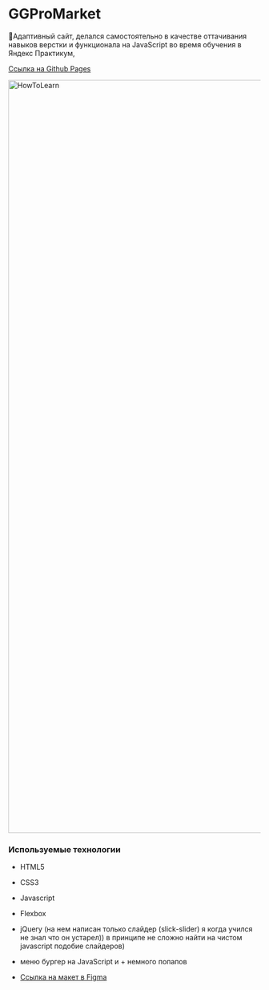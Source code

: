 # GGProMarket

🔨Адаптивный сайт, делался самостоятельно в качестве оттачивания навыков верстки и функционала на JavaScript во время обучения в Яндекс Практикум, 

[Ссылка на Github Pages](https://mikhailyandex.github.io/promarket/)

<img width="1503" alt="HowToLearn" src="https://user-images.githubusercontent.com/114576286/220314875-fb0e1705-2103-4ea3-b588-0bbe0ca49f68.png">

### Используемые технологии
* HTML5
* CSS3
* Javascript
* Flexbox
* jQuery (на нем написан только слайдер (slick-slider) я когда учился не знал что он устарел)) в принципе не сложно найти на чистом javascript подобие слайдеров)
* меню бургер на JavaScript и + немного попапов

* [Ссылка на макет в Figma](https://www.figma.com/file/ezGT0hJifnkuA704mqLkSF/GGPromarket-(Copy)?node-id=0%3A1&t=5mEMAV2EmYNDdlRe-0)
